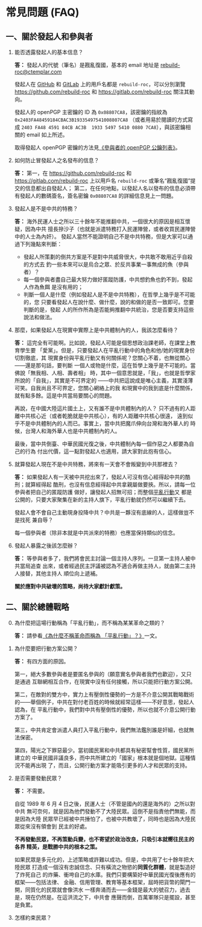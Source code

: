 # 常見問題 (FAQ)

## 一、關於發起人和參與者

1. 能否透露發起人的基本信息？

    **答：**
    發起人的代號（筆名）是戡亂復國，基本的 email 地址是 rebuild-roc@ctemplar.com

    發起人在 [GitHub](https://github.com) 和 [GitLab](https://gitlab.com)
    上的用戶名都是 `rebuild-roc`，可以分別瀏覽
    <https://github.com/rebuild-roc> 和 <https://gitlab.com/rebuild-roc>
    關注其動向。

    發起人的 openPGP 主密鑰的 ID 為 `0x08807CA8`，該密鑰的指紋為
    `0x2403FA48459184CBAC3B19335497541008807CA8` （或者用易於閱讀的方式寫成
    `2403 FA48 4591 84CB AC3B  1933 5497 5410 0880 7CA8`），與該密鑰相關的 email
    如上所述。

    取得發起人 openPGP 密鑰的方法見[《參與者的
    openPGP 公鑰列表》](../public-keys/README.md)。

2. 如何防止冒發起人之名發布的信息？

    **答：**
    第一，在 <https://github.com/rebuild-roc> 和
    <https://gitlab.com/rebuild-roc>
    上以用戶名 `rebuild-roc` 或筆名“戡亂復國”提交的信息都出自發起人；
    第二，在任何地點，以發起人名以發布的信息必須帶有發起人的數碼簽名，簽名密鑰
    `0x08807CA8` 的詳細信息見上一問題。

3. 發起人是不是中共的特務？

    **答：**
    海外民運人士之所以三十餘年不能推翻中共，一個很大的原因是相互懷疑，因為中共
    擅長摻沙子（也就是派遣特務打入民運陣營，或者收買民運陣營中的人士為內奸）。
    發起人當然不能證明自己不是中共特務，但是大家可以通過下列幾點來判斷：
    * 發起人所策劃的倒共方案是不是對中共威脅很大，中共敢不敢用近乎自殺的方式去
        釣一些本來可以是烏合之眾、於反共事業一事無成的魚（參與者）？
    * 每一個參與者盡自己最大努力做好匿蹤防護，中共想釣魚也釣不到，發起人作為魚餌
        是沒有用的；
    * 判斷一個人是什麼（例如發起人是不是中共特務），在哲學上幾乎是不可能的，您
        只要看發起人在說什麼、做什麼，說的和做的是否一致即可。您要判斷的是，發起
	人的所作所為是否能夠推翻中共統治，您是否要支持這些說法和做法。

4. 那麼，如果發起人在現實中實際上是中共體制內的人，我該怎麼看待？

    **答：**
    這完全有可能啊。比如說，發起人可能是個思想政治課老師，在課堂上教育學生要
    「愛黨」。但是，只要發起人在平亂行動中的角色和他/她的現實身份切割徹底，其
    現實身份與平亂行動又有何關係呢？您關心不着，也無從關心——還是那句話，要判斷
    一個人或物是什麼，這在哲學上幾乎是不可能的。當佛說「無我相、人相、壽者相」
    時，其中一個意思就是，「我」，也就是哲學家所說的「自我」，其實是不可界定的
    ——中共把這說成是唯心主義，其實淺薄可笑。自我尚且不可界定，您關心網絡上的我
    和現實中的我到底是什麼關係，就有點多餘。這是中共當局要關心的問題。

    再說，在中國大陸這片國土上，又有誰不是中共體制內的人？
    只不過有的人距離中共核心近（或者乾脆就是中共核心），有的人距離中共核心很遠，
    遠到似乎不是中共體制內的人而已。事實上，當中共把魔爪伸向台灣和海外華人的
    時候，台灣人和海外華人也是中共體制內的人。

    最後，當中共倒臺、中華民國光復之後，中共體制內每一個作惡之人都要為自己的行為
    付出代價，這一點對發起人也適用，請大家對此抱有信心。

5. 就算發起人現在不是中共特務，將來有一天會不會叛變到中共那裡去？

    **答：**
    如果發起人有一天被中共挖出來了，發起人可沒有信心經得起中共的酷刑；就算經得起
    酷刑，也沒有信息經得起中共拿親屬做要挾。所以，請每一位參與者把自己的匿蹤防護
    做好，讓發起人招無可招；而整個[平亂行動](../../principles/action-name.md)又
    都是公開的，只要大家聚集在新的主持人旗下，平亂行動就仍然可以繼續下去。

    發起人會不會自己主動現身投降中共？中共是一夥沒有底線的人，這樣做豈不是找死
    兼自辱？

    每一個參與者（除非本就是中共派來的特務）也應當保持類似的信念。

6. 發起人暴露之後該怎麼辦？

    **答：**
    等參與者多了，我們將會民主討論一個主持人序列。一旦第一主持人被中共當局追查
    出來，或者經過民主評議被認為不適合再做主持人，就由第二主持人接替，其他主持人
    順位向上遞補。

    **關於應對中共破壞的策略，尚待大家獻計獻策。**


## 二、關於總體戰略

0. 為什麼把這場行動稱為「平亂行動」，而不稱為某某革命之類的？

    **答：**
    請參看[《為什麼不稱革命而稱為
    「平亂行動」？》](../../principles/action-name.md)一文。

1. 為什麼要把行動方案公開？

    **答：**
    有四方面的原因。

    第一，絕大多數參與者是要匿名參與的（願意實名參與者我們也歡迎），又只是通過
    互聯網相互合作，在現實中沒有任何接觸，所以只能把行動方案公開。

    第二，在敵對的雙方中，實力上有壓倒性優勢的一方是不介意公開其戰略戰術
    的——舉個例子，中共在對付老百姓的時候就經常這樣——不好意思，發起人認為，在
    平亂行動中，我們對中共有壓倒性的優勢，所以也就不介意公開行動方案了。

    第三，中共肯定會派遣人員打入平亂行動中，我們無法鑑別誰是奸細，也就無法保密。

    第四，陽光之下罪惡最少。當初國民黨和中共都具有秘密幫會性質，國民黨所建立的
    中華民國非議良多，而中共所建立的「國家」根本就是個地獄。這種情況不能再出現
    了，而且，公開行動方案才能吸引更多的人才和民眾的支持。

2. 是否需要發動民眾？

    **答：**
    不需要。

    自從 1989 年 6 月 4 日之後，民運人士（不管是國內的還是海外的）之所以對中共
    無可奈何，就是因為他們發動不了大陸民眾。這倒不是指責他們無能，而是因為大陸
    民眾早已經被中共捶怕了，也被中共教壞了，同時也是因為大陸民眾從來沒有領會到
    民主的好處。

    **不再發動民眾，不再策動兵變，也不寄望於政治改良，只吸引本就嚮往民主的各界
    精英，是戰勝中共的根本之策。**

    如果民眾是多元化的，上述策略或許難以成功。但是，中共用了七十餘年把大陸民眾
    打造成一個沒有忠誠信念、只有橫流之物慾的**同質化群體**，就是製造好了炸死自己
    的炸藥、衝垮自己的水庫。我們只要構築好中華民國光復後應有的框架——包括法律、
    金融、信用管理、教育等基本框架，屆時把貨幣的閘門一開，同質化的民眾就會像洪水
    一樣奔涌而去——金錢是最大的號召力，過去是，現在仍然是。在這洪流之下，中共會
    應聲而倒，百萬軍隊只是擺設，甚至是負累。

3. 怎樣約束民眾？

